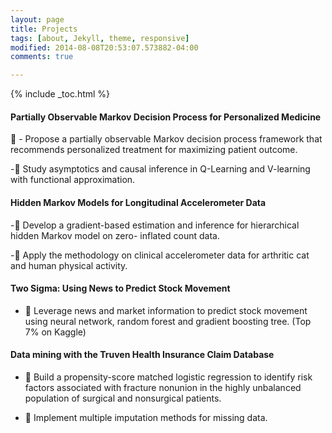 ```yaml
---
layout: page
title: Projects
tags: [about, Jekyll, theme, responsive]
modified: 2014-08-08T20:53:07.573882-04:00
comments: true

---
```

{% include _toc.html %}


#### Partially Observable Markov Decision Process for Personalized Medicine
 
 - Propose a partially observable Markov decision process framework that recommends personalized
treatment for maximizing patient outcome.

- Study asymptotics and causal inference in Q-Learning and V-learning with
functional approximation.

#### Hidden Markov Models for Longitudinal Accelerometer Data
 
- Develop a gradient-based estimation and inference for hierarchical hidden Markov model on zero-
inflated count data.  

- Apply the methodology on clinical accelerometer data for arthritic cat and human physical activity.
 
 #### Two Sigma:  Using News to Predict Stock Movement

-  Leverage news and market information to predict stock movement using neural network, random
 forest and gradient boosting tree. (Top 7% on Kaggle)
 
 #### Data mining with the Truven Health Insurance Claim Database
 
-  Build a propensity-score matched logistic regression to identify risk factors associated with fracture
 nonunion in the highly unbalanced population of surgical and nonsurgical patients.
 
-  Implement multiple imputation methods for missing data.


